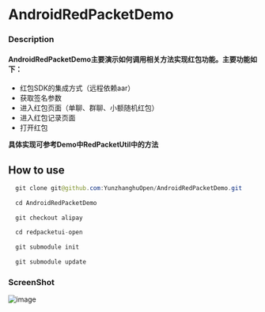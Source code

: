 # AndroidRedPacketDemo
### Description

#### AndroidRedPacketDemo主要演示如何调用相关方法实现红包功能。主要功能如下：

* 红包SDK的集成方式（远程依赖aar）
* 获取签名参数
* 进入红包页面（单聊、群聊、小额随机红包）
* 进入红包记录页面
* 打开红包 

**具体实现可参考Demo中RedPacketUtil中的方法**
## How to use

```java
  git clone git@github.com:YunzhanghuOpen/AndroidRedPacketDemo.git
  
  cd AndroidRedPacketDemo
  
  git checkout alipay
  
  cd redpacketui-open 
  
  git submodule init
  
  git submodule update
```


### ScreenShot
![image](https://cloud.githubusercontent.com/assets/3954285/21000890/37053ae0-bd58-11e6-8a2f-545e5f867600.png)
